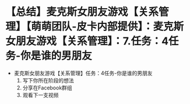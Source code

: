 # 【总结】麦克斯女朋友游戏【关系管理】【萌萌团队-皮卡内部提供】：麦克斯女朋友游戏【关系管理】：7.任务：4任务-你是谁的男朋友

-   麦克斯女朋友游戏【关系管理】任务：4任务-你是谁的男朋友
    1.  写下你所在阶段的想法
    2.  分享在Facebook群组
    3.  观看下一支视频